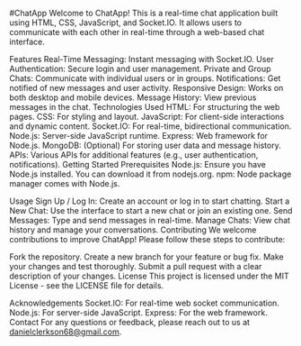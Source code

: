 #ChatApp
Welcome to ChatApp! This is a real-time chat application built using HTML, CSS, JavaScript, and Socket.IO. It allows users to communicate with each other in real-time through a web-based chat interface.

Features
Real-Time Messaging: Instant messaging with Socket.IO.
User Authentication: Secure login and user management.
Private and Group Chats: Communicate with individual users or in groups.
Notifications: Get notified of new messages and user activity.
Responsive Design: Works on both desktop and mobile devices.
Message History: View previous messages in the chat.
Technologies Used
HTML: For structuring the web pages.
CSS: For styling and layout.
JavaScript: For client-side interactions and dynamic content.
Socket.IO: For real-time, bidirectional communication.
Node.js: Server-side JavaScript runtime.
Express: Web framework for Node.js.
MongoDB: (Optional) For storing user data and message history.
APIs: Various APIs for additional features (e.g., user authentication, notifications).
Getting Started
Prerequisites
Node.js: Ensure you have Node.js installed. You can download it from nodejs.org.
npm: Node package manager comes with Node.js.


Usage
Sign Up / Log In: Create an account or log in to start chatting.
Start a New Chat: Use the interface to start a new chat or join an existing one.
Send Messages: Type and send messages in real-time.
Manage Chats: View chat history and manage your conversations.
Contributing
We welcome contributions to improve ChatApp! Please follow these steps to contribute:

Fork the repository.
Create a new branch for your feature or bug fix.
Make your changes and test thoroughly.
Submit a pull request with a clear description of your changes.
License
This project is licensed under the MIT License - see the LICENSE file for details.

Acknowledgements
Socket.IO: For real-time web socket communication.
Node.js: For server-side JavaScript.
Express: For the web framework.
Contact
For any questions or feedback, please reach out to us at danielclerkson68@gmail.com.

